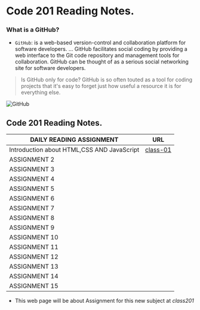 # Code 201 Reading Notes. 
### What is a GitHub? 
 - `GitHub`:  is a web-based version-control and collaboration platform for software developers. ... GitHub facilitates social coding by providing a web interface to the Git code repository and management tools for collaboration. GitHub can be thought of as a serious social networking site for software developers.
> Is GitHub only for code?
GitHub is so often touted as a tool for coding projects that it's easy to forget just how useful a resource it is for everything else.

![GitHub](https://github.githubassets.com/images/modules/open_graph/github-octocat.png)

## Code 201 Reading Notes.

|   DAILY READING ASSIGNMENT | URL |
| ------------- | ------------- |
| Introduction about HTML,CSS AND JavaScript  |   [class-01](https://aseelhussein96.github.io/Reading-Note/class-01)     |
| ASSIGNMENT 2 |                |
| ASSIGNMENT 3 |                | 
| ASSIGNMENT 4 |                |
| ASSIGNMENT 5 |                |
|ASSIGNMENT 6 |                 |
|ASSIGNMENT 7|                  |
|ASSIGNMENT 8 |                 |
| ASSIGNMENT 9 |                |
| ASSIGNMENT 10 |               |
| ASSIGNMENT 11 |               |
| ASSIGNMENT 12 |               |
| ASSIGNMENT 13 |               |
| ASSIGNMENT 14 |               |
| ASSIGNMENT 15 |               | 


* This web page will be about Assignment for this new subject at  *class201*
